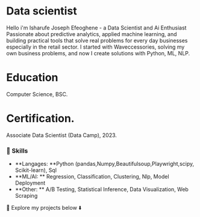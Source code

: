 # Data scientist
Hello i'm Isharufe Joseph Efeoghene - a Data Scientist and Ai Enthusiast Passionate about predictive analytics, applied machine learning, and building practical tools that solve real problems for every day businesses especially in the retail sector. I started with Waveccessories, solving my own business problems, and now I create solutions with Python, ML, NLP.

# Education
Computer Science, BSC.

# Certification.
Associate Data Scientist (Data Camp), 2023.

### 🔹 Skills
- **Langages: **Python (pandas,Numpy,Beautifulsoup,Playwright,scipy, Scikit-learn), Sql
- **ML/AI: ** Regression, Classification, Clustering, Nlp, Model Deployment
- **Other: ** A/B Testing, Statistical Inference, Data Visualization, Web Scraping

📌 Explore my projects below ⬇️
